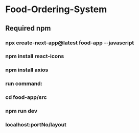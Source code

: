 # Food-Ordering-System

## Required npm

### npx create-next-app@latest food-app --javascript
### npm install react-icons
### npm install axios
### run command: 
### cd food-app/src 
### npm run dev
### localhost:portNo/layout

